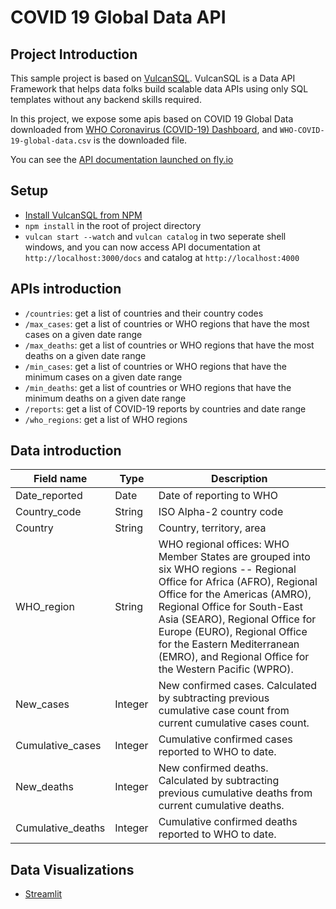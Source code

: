# COVID 19 Global Data API

## Project Introduction

This sample project is based on [VulcanSQL](https://github.com/Canner/vulcan-sql/). VulcanSQL is a Data API Framework that helps data folks build scalable data APIs using only SQL templates without any backend skills required.

In this project, we expose some apis based on COVID 19 Global Data downloaded from [WHO Coronavirus (COVID-19) Dashboard](https://covid19.who.int/data), and `WHO-COVID-19-global-data.csv` is the downloaded file.

You can see the [API documentation launched on fly.io](https://covid19-global-data-api.fly.dev/doc)

## Setup

- [Install VulcanSQL from NPM](https://vulcansql.com/docs/get-started/installation#install-from-npm)
- `npm install` in the root of project directory
- `vulcan start --watch` and `vulcan catalog` in two seperate shell windows, and you can now access API documentation at `http://localhost:3000/docs` and catalog at `http://localhost:4000`

## APIs introduction

- `/countries`: get a list of countries and their country codes
- `/max_cases`: get a list of countries or WHO regions that have the most cases on a given date range
- `/max_deaths`: get a list of countries or WHO regions that have the most deaths on a given date range
- `/min_cases`: get a list of countries or WHO regions that have the minimum cases on a given date range
- `/min_deaths`: get a list of countries or WHO regions that have the minimum deaths on a given date range
- `/reports`: get a list of COVID-19 reports by countries and date range
- `/who_regions`: get a list of WHO regions

## Data introduction

|Field name|Type|Description|
|---|---|---|
|Date_reported|Date|Date of reporting to WHO|
|Country_code|String|ISO Alpha-2 country code|
|Country|String|Country, territory, area|
|WHO_region|String|WHO regional offices: WHO Member States are grouped into six WHO regions -- Regional Office for Africa (AFRO), Regional Office for the Americas (AMRO), Regional Office for South-East Asia (SEARO), Regional Office for Europe (EURO), Regional Office for the Eastern Mediterranean (EMRO), and Regional Office for the Western Pacific (WPRO).|
|New_cases|Integer|New confirmed cases. Calculated by subtracting previous cumulative case count from current cumulative cases count.|
|Cumulative_cases|Integer|Cumulative confirmed cases reported to WHO to date.|
|New_deaths|Integer|New confirmed deaths. Calculated by subtracting previous cumulative deaths from current cumulative deaths.|
|Cumulative_deaths|Integer|Cumulative confirmed deaths reported to WHO to date.|

## Data Visualizations

- [Streamlit](visualizations/streamlit/)
